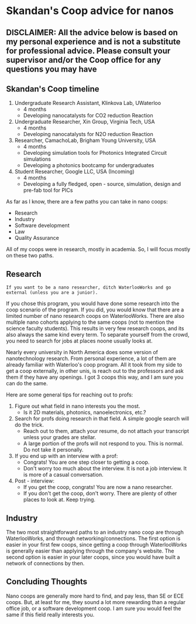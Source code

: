 # Skandan's Coop advice for nanos

## DISCLAIMER: All the advice below is based on my personal experience and is not a substitute for professional advice. Please consult your supervisor and/or the Coop office for any questions you may have

## Skandan's Coop timeline

1. Undergraduate Research Assistant, Klinkova Lab, UWaterloo
   - 4 months
   - Developing nanocatalysts for CO2 reduction Reaction
2. Undergraduate Researcher, Xin Group, Virginia Tech, USA
   - 4 months
   - Developing nanocatalysts for N2O reduction Reaction
3. Researcher, CamachoLab, Brigham Young University, USA
   - 4 months
   - Developing simulation tools for Photonics Integrated Circuit simulations
   - Developing a photonics bootcamp for undergraduates
4. Student Researcher, Google LLC, USA (Incoming)
    - 4 months
    - Developing a fully fledged, open - source, simulation, design and pre-fab tool for PICs

As far as I know, there are a few paths you can take in nano coops:

- Research
- Industry
- Software development
- Law
- Quality Assurance

All of my coops were in research, mostly in academia. So, I will focus mostly on these two paths.

## Research

`If you want to be a nano researcher, ditch WaterlooWorks and go external (unless you are a junior).`

If you chose this program, you would have done some research into the coop scenario of the program. If you did, you would know that there are a limited number of nano research coops on WaterlooWorks. There are also multiple nano cohorts applying to the same coops (not to mention the science faculty students). This results in very few research coops, and  its also always the same kind every term. To separate yourself from the crowd, you need to search for jobs at places noone usually looks at.

Nearly every university in North America does some version of nanotechnology research. From personal experience, a lot of them are already familiar with Waterloo's coop program. All it took from my side to get a coop externally, in other unis, is reach out to the professors and ask them if they have any openings. I got 3 coops this way, and I am sure you can do the same.

Here are some general tips for reaching out to profs:

1. Figure out what field in nano interests you the most.
   - Is it 2D materials, photonics, nanoelectronics, etc.?
2. Search for profs doing research in that field. A simple google search will do the trick.
   - Reach out to them, attach your resume, do not attach your transcript unless your grades are stellar.
   - A large portion of the profs will not respond to you. This is normal. Do not take it personally.
3. If you end up with an interview with a prof:
   - Congrats! You are one step closer to getting a coop.
   - Don't worry too much about the interview. It is not a job interview. It is more of a casual conversation.
4. Post - interview:
   - If you get the coop, congrats! You are now a nano researcher.
   - If you don't get the coop, don't worry. There are plenty of other places to look at. Keep trying.

## Industry

The two most straightforward paths to an industry nano coop are through WaterlooWorks, and through networking/connections. The first option is easier in your first few coops, since getting a coop through WaterlooWorks is generally easier than applying through the company's website. The second option is easier in your later coops, since you would have built a network of connections by then.

## Concluding Thoughts

Nano coops are generally more hard to find, and pay less, than SE or ECE coops. But, at least for me, they sound a lot more rewarding than a regular office job, or a software development coop. I am sure you would feel the same if this field really interests you.
